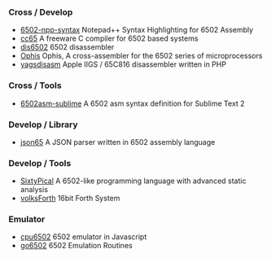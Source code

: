 ### Cross / Develop
*  [6502-npp-syntax](https://github.com/tragicmuffin/6502-npp-syntax) Notepad++ Syntax Highlighting for 6502 Assembly
*  [cc65](https://github.com/cc65/cc65) A freeware C compiler for 6502 based systems
*  [dis6502](https://github.com/brouhaha/dis6502) 6502 disassembler
*  [Ophis](https://github.com/michaelcmartin/Ophis) Ophis, A cross-assembler for the 6502 series of microprocessors
*  [yagsdisasm](https://github.com/cshepherd/yagsdisasm) Apple IIGS / 65C816 disassembler written in PHP
### Cross / Tools
*  [6502asm-sublime](https://github.com/martinhaye/6502asm-sublime) A 6502 asm syntax definition for Sublime Text 2
### Develop / Library
*  [json65](https://github.com/ppelleti/json65) A JSON parser written in 6502 assembly language
### Develop / Tools
*  [SixtyPical](https://github.com/catseye/SixtyPical) A 6502-like programming language with advanced static analysis
*  [volksForth](https://github.com/cstrotm/volksForth) 16bit Forth System
### Emulator
*  [cpu6502](https://github.com/ScullinSteel/cpu6502) 6502 emulator in Javascript
*  [go6502](https://github.com/zellyn/go6502) 6502 Emulation Routines
